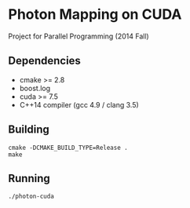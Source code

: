 # Photon Mapping on CUDA

Project for Parallel Programming (2014 Fall)

## Dependencies

* cmake >= 2.8
* boost.log
* cuda >= 7.5
* C++14 compiler (gcc 4.9 / clang 3.5)

## Building

    cmake -DCMAKE_BUILD_TYPE=Release .
    make
    
## Running

    ./photon-cuda
